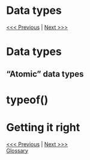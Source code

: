 Data types
================

[\<\<\< Previous](04-vectors.md) | [Next \>\>\>](06-data-structure.md)

# Data types

## “Atomic” data types

# typeof()

# Getting it right

[\<\<\< Previous](04-vectors.md) | [Next \>\>\>](06-data-structure.md)  
[Glossary](glossary.md)
